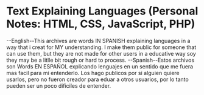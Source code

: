 # Text Explaining Languages (Personal Notes: HTML, CSS, JavaScript, PHP)
 --English--This archives are words IN SPANISH explaining languages in a way that i creat for MY understanding. I make them public for someone that can use them, but they are not made for other users in a educative way soy they may be a litlle bit rough or hard to process.
 --Spanish--Estos archivos son Words EN ESPAÑOL explicando lenguajes en un sentido que me fuera mas facil para mi entenderlo. Los hago publicos por si alguien quiere usarlos, pero no fueron creador para eduar a otros usuarios, por lo tanto pueden ser un poco dificiles de entender.

